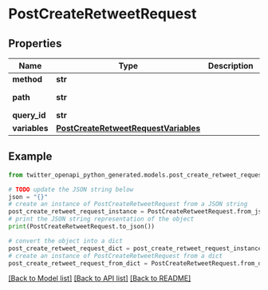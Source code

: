 # PostCreateRetweetRequest


## Properties

Name | Type | Description | Notes
------------ | ------------- | ------------- | -------------
**method** | **str** |  | [default to 'POST']
**path** | **str** |  | [default to '/i/api/graphql/ojPdsZsimiJrUGLR1sjUtA/CreateRetweet']
**query_id** | **str** |  | [default to 'ojPdsZsimiJrUGLR1sjUtA']
**variables** | [**PostCreateRetweetRequestVariables**](PostCreateRetweetRequestVariables.md) |  | 

## Example

```python
from twitter_openapi_python_generated.models.post_create_retweet_request import PostCreateRetweetRequest

# TODO update the JSON string below
json = "{}"
# create an instance of PostCreateRetweetRequest from a JSON string
post_create_retweet_request_instance = PostCreateRetweetRequest.from_json(json)
# print the JSON string representation of the object
print(PostCreateRetweetRequest.to_json())

# convert the object into a dict
post_create_retweet_request_dict = post_create_retweet_request_instance.to_dict()
# create an instance of PostCreateRetweetRequest from a dict
post_create_retweet_request_from_dict = PostCreateRetweetRequest.from_dict(post_create_retweet_request_dict)
```
[[Back to Model list]](../README.md#documentation-for-models) [[Back to API list]](../README.md#documentation-for-api-endpoints) [[Back to README]](../README.md)



